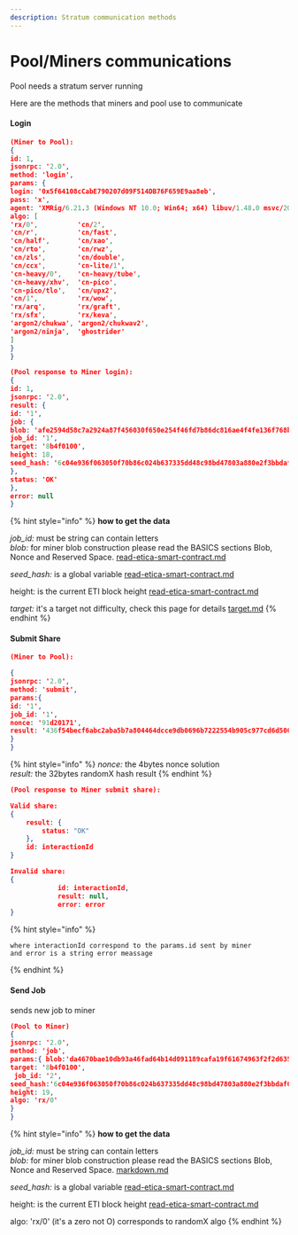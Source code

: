 ```yaml
---
description: Stratum communication methods
---
```


# Pool/Miners communications

Pool needs a stratum server running

Here are the methods that miners and pool use to communicate

#### Login

```json
(Miner to Pool):
{
id: 1,
jsonrpc: '2.0',
method: 'login',
params: {
login: '0x5f64108cCabE790207d09F514DB76F659E9aa8eb',
pass: 'x',
agent: 'XMRig/6.21.3 (Windows NT 10.0; Win64; x64) libuv/1.48.0 msvc/2019',
algo: [
'rx/0',          'cn/2',
'cn/r',          'cn/fast',
'cn/half',       'cn/xao',
'cn/rto',        'cn/rwz',
'cn/zls',        'cn/double',
'cn/ccx',        'cn-lite/1',
'cn-heavy/0',    'cn-heavy/tube',
'cn-heavy/xhv',  'cn-pico',
'cn-pico/tlo',   'cn/upx2',
'cn/1',          'rx/wow',
'rx/arq',        'rx/graft',
'rx/sfx',        'rx/keva',
'argon2/chukwa', 'argon2/chukwav2',
'argon2/ninja',  'ghostrider'
]
}
}
```

```json
(Pool response to Miner login):
{
id: 1,
jsonrpc: '2.0',
result: {
id: '1',
job: {
blob: 'afe2594d58c7a2924a87f456030f650e254f46fd7b86dc816ae4f4fe136f768b9d20b952fa2aa0671fb67149feafecd781c112bc1bc5230a8e1b6d600ad606770fe3576c5403491c40d31eb4657bc560',
job_id: '1',
target: '8b4f0100',
height: 18,
seed_hash: '6c04e936f063050f70b86c024b637335dd48c98bd47803a880e2f3bbdaf09642'
},
status: 'OK'
},
error: null
}

```

{% hint style="info" %}
**how to get the data**

_job\_id:_ must be string can contain letters\
_blob:_ for miner blob construction please read the BASICS sections Blob, Nonce and Reserved Space. [read-etica-smart-contract.md](read-etica-smart-contract.md "mention")

_seed\_hash:_ is a global variable [read-etica-smart-contract.md](read-etica-smart-contract.md "mention")

height: is the current ETI block height [read-etica-smart-contract.md](read-etica-smart-contract.md "mention")

_target:_ it's a target not difficulty, check this page for details [target.md](target.md "mention")
{% endhint %}

#### Submit Share

```json
(Miner to Pool):

{ 
jsonrpc: '2.0', 
method: 'submit', 
params:{
id: '1',
job_id: '1',
nonce: '91d20171',
result: '436f54becf6abc2aba5b7a804464dcce9db0696b7222554b905c977cd6d50000'
}
}

```

{% hint style="info" %}
_nonce:_ the 4bytes nonce solution\
_result:_ the 32bytes randomX hash result
{% endhint %}

```json
(Pool response to Miner submit share):

Valid share:
{
    result: {
        status: "OK"
    },
    id: interactionId
}

Invalid share:
{
            id: interactionId,
            result: null,
            error: error
}

```

{% hint style="info" %}
```
where interactionId correspond to the params.id sent by miner
and error is a string error meassage
```
{% endhint %}

#### Send Job

sends new job to miner

```json
(Pool to Miner)
{ 
jsonrpc: '2.0', 
method: 'job', 
params:{ blob:'da4670bae10db93a46fad64b14d091189cafa19f61674963f2f2d635b4f2a812685f828da7adb7de554b4090363931bde43a6042eafd6197fbf4866191c9e845ae615393f941f4bb9f92b7ed537c2fb7',  
target: '8b4f0100', 
 job_id: '2', 
seed_hash:'6c04e936f063050f70b86c024b637335dd48c98bd47803a880e2f3bbdaf09642', 
height: 19, 
algo: 'rx/0'
}
}
```

{% hint style="info" %}
**how to get the data**

_job\_id:_ must be string can contain letters\
_blob:_ for miner blob construction please read the BASICS sections Blob, Nonce and Reserved Space. [markdown.md](../basics/markdown.md "mention")

_seed\_hash:_ is a global variable [read-etica-smart-contract.md](read-etica-smart-contract.md "mention")

height: is the current ETI block height [read-etica-smart-contract.md](read-etica-smart-contract.md "mention")

algo: 'rx/0' (it's a zero not O) corresponds to randomX algo
{% endhint %}

